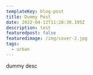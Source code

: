 ```yaml
---
templateKey: blog-post
title: Dummy Post
date: 2022-04-12T11:28:30.195Z
description: test
featuredpost: false
featuredimage: /img/cover-2.jpg
tags:
  - urban
---
```

dummy desc